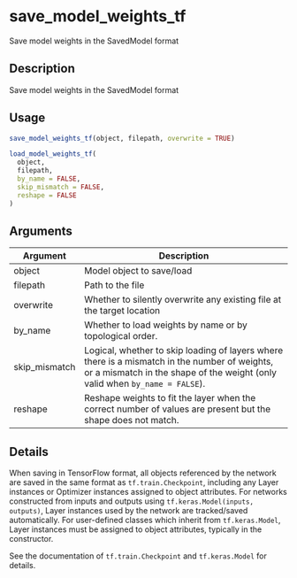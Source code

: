 # save_model_weights_tf


Save model weights in the SavedModel format




## Description

Save model weights in the SavedModel format





## Usage
```r
save_model_weights_tf(object, filepath, overwrite = TRUE)

load_model_weights_tf(
  object,
  filepath,
  by_name = FALSE,
  skip_mismatch = FALSE,
  reshape = FALSE
)
```




## Arguments


Argument      |Description
------------- |----------------
object | Model object to save/load
filepath | Path to the file
overwrite | Whether to silently overwrite any existing file at the target location
by_name | Whether to load weights by name or by topological order.
skip_mismatch | Logical, whether to skip loading of layers where there is a mismatch in the number of weights, or a mismatch in the shape of the weight (only valid when ``by_name = FALSE``).
reshape | Reshape weights to fit the layer when the correct number of values are present but the shape does not match.




## Details

When saving in TensorFlow format, all objects referenced by the network
are saved in the same format as ``tf.train.Checkpoint``, including any Layer instances
or Optimizer instances assigned to object attributes. For networks constructed from
inputs and outputs using ``tf.keras.Model(inputs, outputs)``, Layer instances used by
the network are tracked/saved automatically. For user-defined classes which inherit
from ``tf.keras.Model``, Layer instances must be assigned to object attributes,
typically in the constructor.

See the documentation of ``tf.train.Checkpoint`` and ``tf.keras.Model`` for details.






